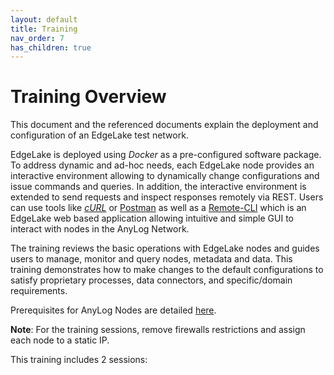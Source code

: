 ```yaml
---
layout: default
title: Training
nav_order: 7
has_children: true
---
```


# Training Overview
This document and the referenced documents explain the deployment and configuration of an EdgeLake test network.

EdgeLake is deployed using _Docker_ as a pre-configured software package.
To address dynamic and ad-hoc needs, each EdgeLake node provides an interactive environment allowing to dynamically change 
configurations and issue commands and queries. In addition, the interactive environment is extended to send requests and 
inspect responses remotely via REST. Users can use tools like [_cURL_](https://curl.se/) or [Postman](../northbound/using_postman.md) 
as well as a [Remote-CLI](../northbound/remote_cli.md) which is an EdgeLake web based application allowing intuitive and 
simple GUI to interact with nodes in the AnyLog Network.

The training reviews the basic operations with EdgeLake nodes and guides users to manage, monitor and query nodes, metadata and data. This training demonstrates how to make changes to the default configurations to satisfy proprietary processes, data connectors, and specific/domain requirements.

Prerequisites for AnyLog Nodes are detailed [here](prerequisites.md).

**Note**: For the training sessions, remove firewalls restrictions and assign each node to a static IP.

This training includes 2 sessions:

